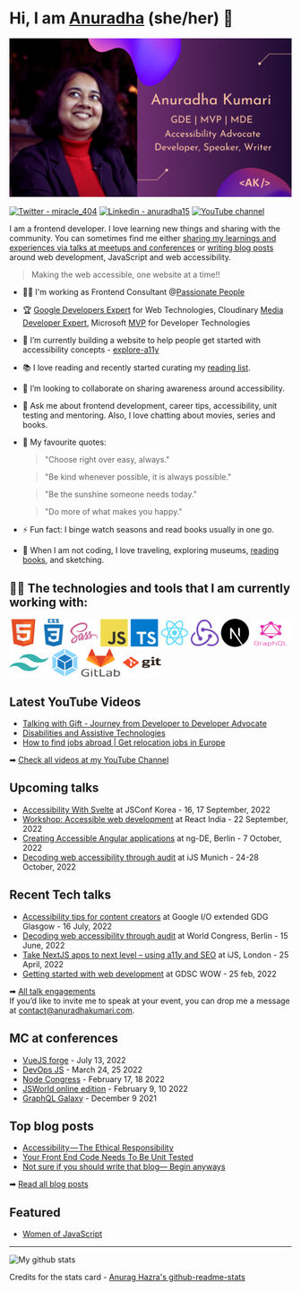 # Hi, I am [Anuradha](https://anuradhakumari.com/) (she/her) 👋

![Anuradha Kumari - GDE, MDE, accessibility advocate](https://github.com/anuk79/anuradhakumari/blob/main/public/og.png)

[<img height="30" alt="Twitter - miracle_404" src="https://img.shields.io/badge/twitter-%231DA1F2.svg?&style=for-the-badge&logo=twitter&logoColor=white" />][Twitter] 
[<img height="30" alt="Linkedin - anuradha15" src="https://img.shields.io/badge/linkedin-blue.svg?&style=for-the-badge&logo=linkedin&logoColor=white" />][LinkedIn]
[<img height="30" alt="YouTube channel" src = "https://img.shields.io/badge/Youtube-%23E4405F.svg?&style=for-the-badge&logo=Youtube&logoColor=white">][Youtube]


I am a frontend developer. I love learning new things and sharing with the community. You can sometimes find me either [sharing my learnings and experiences via talks at meetups and conferences](https://anuradhakumari.com/talks/) or [writing blog posts](https://www.anuradhakumari.com/blog) around web development, JavaScript and web accessibility.

> Making the web accessible, one website at a time!!

- 👩‍💻 I'm working as Frontend Consultant @[Passionate People](https://passionatepeople.io/)
- 🏆 [Google Developers Expert](https://developers.google.com/community/experts/directory/profile/profile-anuradha-kumari) for Web Technologies, Cloudinary [Media Developer Expert](https://cloudinary.com/mde), Microsoft [MVP](https://mvp.microsoft.com/en-us/PublicProfile/5004678?fullName=Anuradha%20Kumari) for Developer Technologies
- 🔭 I’m currently building a website to help people get started with accessibility concepts - [explore-a11y](https://explore-a11y.netlify.app/)
- 📚 I love reading and recently started curating my [reading list](https://www.anuradhakumari.com/reading-list). 
- 🤝 I’m looking to collaborate on sharing awareness around accessibility.
- 💬 Ask me about frontend development, career tips, accessibility, unit testing and mentoring. Also, I love chatting about movies, series and books.
- 💬 My favourite quotes: 
    > "Choose right over easy, always."

    > "Be kind whenever possible, it is always possible."

    > "Be the sunshine someone needs today." 
    
    > "Do more of what makes you happy."
    
- ⚡ Fun fact: I binge watch seasons and read books usually in one go. 
- 💖 When I am not coding, I love traveling, exploring museums, [reading books](https://www.goodreads.com/user/show/105616872-anuradha-kumari), and sketching. 



## 👩‍💻 The technologies and tools that I am currently working with:

<img src="https://github.com/devicons/devicon/blob/master/icons/html5/html5-original.svg" alt="HTML5" title="HTML5" width="50" height="50"/> <img src="https://github.com/devicons/devicon/blob/master/icons/css3/css3-plain-wordmark.svg" alt="CSS3" title="CSS3" width="50" height="50"/> <img src="https://github.com/devicons/devicon/blob/master/icons/sass/sass-original.svg" alt="SASS" title="SASS" width="50" height="50"/> <img src="https://github.com/devicons/devicon/blob/master/icons/javascript/javascript-original.svg" alt="JavaScript" title="JavaScript" width="50" height="50"/> <img src="https://github.com/devicons/devicon/blob/master/icons/typescript/typescript-original.svg" alt="TypeScript" title="TypeScript" width="50" height="50"/> <img src="https://github.com/devicons/devicon/blob/master/icons/react/react-original.svg" alt="React" title="React" width="50" height="50"/> <img src="https://github.com/devicons/devicon/blob/master/icons/redux/redux-original.svg" alt="Redux" title="Redux" width="50" height="50"/> <img src="https://github.com/devicons/devicon/blob/master/icons/nextjs/nextjs-original.svg" alt="NextJS" title="NextJS" width="50" height="50"/>
<img src="https://github.com/devicons/devicon/blob/master/icons/graphql/graphql-plain-wordmark.svg" alt="GraphQL" title="GraphQL" width="70" height="50"/>
<img src="https://github.com/devicons/devicon/blob/master/icons/tailwindcss/tailwindcss-plain.svg" alt="Tailwind Css" title="TailwindCss" width="70" height="50"/>
<img src="https://github.com/devicons/devicon/blob/master/icons/webpack/webpack-original.svg" alt="Webpack" title="Webpack" width="50" height="50"/>
<img src="https://github.com/devicons/devicon/blob/master/icons/gitlab/gitlab-original-wordmark.svg" alt="GitLab" title="GitLab" width="70" height="50"/>
<img src="https://github.com/devicons/devicon/blob/master/icons/git/git-original-wordmark.svg" alt="Git" title="Git" width="70" height="50"/>


## Latest YouTube Videos
- [Talking with Gift - Journey from Developer to Developer Advocate](https://youtu.be/yiJhkA0kCgI)
- [Disabilities and Assistive Technologies](https://youtu.be/1bqIgqG5izg)
- [How to find jobs abroad | Get relocation jobs in Europe](https://youtu.be/GpfWMpdE87w)

➡ [Check all videos at my YouTube Channel](https://www.youtube.com/channel/UCzv8q9-tSIQuTDzgB1BgXMQ)

## Upcoming talks
- [Accessibility With Svelte](https://2022.jsconf.kr/en/about) at JSConf Korea - 16, 17 September, 2022
- [Workshop: Accessible web development](https://www.reactindia.io/#about) at React India - 22 September, 2022
- [Creating Accessible Angular applications](https://ng-de.org/schedule/) at ng-DE, Berlin - 7 October, 2022
- [Decoding web accessibility through audit](https://javascript-conference.com/munich/) at iJS Munich - 24-28 October, 2022


## Recent Tech talks
- [Accessibility tips for content creators](https://gdg.community.dev/events/details/google-gdg-glasgow-presents-google-io-extended-2022-1/) at Google I/O extended GDG Glasgow - 16 July, 2022
- [Decoding web accessibility through audit](https://www.wearedevelopers.com/world-congress#/) at World Congress, Berlin - 15 June, 2022
- [Take NextJS apps to next level – using a11y and SEO](https://javascript-conference.com/london/) at iJS, London - 25 April, 2022
- [Getting started with web development](https://twitter.com/gdscwow/status/1494295688930156545) at GDSC WOW - 25 feb, 2022


➡ [All talk engagements](https://www.anuradhakumari.com/talks)
<br />
If you’d like to invite me to speak at your event, you can drop me a message at <a href="mailto:contact@anuradhakumari.com">contact@anuradhakumari.com</a>.

## MC at conferences
- [VueJS forge](https://vuejsforge.com/) - July 13, 2022
- [DevOps JS](https://devopsjsconf.com/) - March 24, 25 2022
- [Node Congress](https://nodecongress.com/) - February 17, 18 2022
- [JSWorld online edition](https://jsworldconference.com/home) - February 9, 10 2022
- [GraphQL Galaxy](https://graphqlgalaxy.com/) - December 9 2021

## Top blog posts

<!-- BLOG-POST-LIST:START -->
- [Accessibility — The Ethical Responsibility](https://anu.hashnode.dev/accessibility-the-ethical-responsibility)
- [Your Front End Code Needs To Be Unit Tested](https://javascript.plainenglish.io/your-front-end-code-needs-to-be-unit-tested-f998b016c448)
- [Not sure if you should write that blog— Begin anyways](https://anuradhak.medium.com/not-sure-if-you-should-write-that-blog-begin-anyways-d35aac370b64)
<!-- BLOG-POST-LIST:END -->

➡ [Read all blog posts](https://www.anuradhakumari.com/blog)

## Featured
- [Women of JavaScript](https://www.feroot.com/blog/women-of-javascript-js-developer-anuradha-kumari/)

<!--
![Twitter URL](https://img.shields.io/twitter/url?label=connect%20on%20twitter&style=social&url=https%3A%2F%2Ftwitter.com%2Fmiracle_404)
![YouTube Channel Subscribers](https://img.shields.io/youtube/channel/subscribers/UCzv8q9-tSIQuTDzgB1BgXMQ?label=Youtube%20channel&style=social)
-->
---

![My github stats](https://github-readme-stats.vercel.app/api?username=anuk79&show_icons=true&include_all_commits=true&theme=radical)

Credits for the stats card - [Anurag Hazra's github-readme-stats](https://github.com/anuraghazra/github-readme-stats)


[twitter]: https://twitter.com/miracle_404
[linkedin]: https://www.linkedin.com/in/anuradha15/
[youtube]: https://youtube.com/channel/UCzv8q9-tSIQuTDzgB1BgXMQ
[bmc]: https://www.buymeacoffee.com/anuradhak


